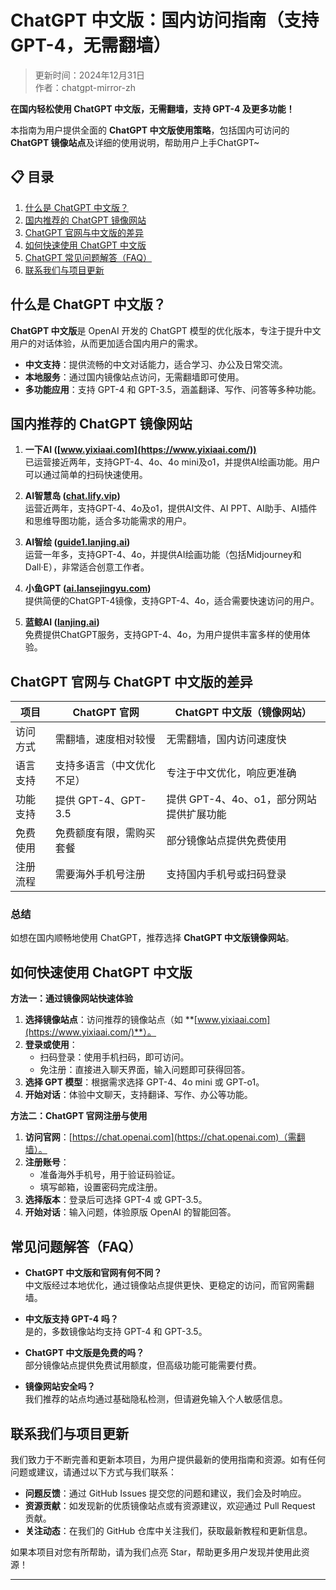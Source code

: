# ChatGPT 中文版：国内访问指南（支持GPT-4，无需翻墙）

> 更新时间：2024年12月31日  
> 作者：chatgpt-mirror-zh

**在国内轻松使用 ChatGPT 中文版，无需翻墙，支持 GPT-4 及更多功能！**

本指南为用户提供全面的 **ChatGPT 中文版使用策略**，包括国内可访问的 **ChatGPT 镜像站点**及详细的使用说明，帮助用户上手ChatGPT~

## 📋 目录

1. [什么是 ChatGPT 中文版？](#什么是-chatgpt-中文版)
2. [国内推荐的 ChatGPT 镜像网站](#国内推荐的-chatgpt-镜像网站)
3. [ChatGPT 官网与中文版的差异](#chatgpt-官网与-chatgpt中文版的差异)
4. [如何快速使用 ChatGPT 中文版](#如何快速使用-chatgpt-中文版)
5. [ChatGPT 常见问题解答（FAQ）](#chatgpt-常见问题解答（faq）)
6. [联系我们与项目更新](#联系我们与项目更新)

## 什么是 ChatGPT 中文版？

**ChatGPT 中文版**是 OpenAI 开发的 ChatGPT 模型的优化版本，专注于提升中文用户的对话体验，从而更加适合国内用户的需求。

- **中文支持**：提供流畅的中文对话能力，适合学习、办公及日常交流。
- **本地服务**：通过国内镜像站点访问，无需翻墙即可使用。
- **多功能应用**：支持 GPT-4 和 GPT-3.5，涵盖翻译、写作、问答等多种功能。

## 国内推荐的 ChatGPT 镜像网站

1. **一下AI ([www.yixiaai.com](https://www.yixiaai.com/))**  
   已运营接近两年，支持GPT-4、4o、4o mini及o1，并提供AI绘画功能。用户可以通过简单的扫码快速使用。

2. **AI智慧岛 ([chat.lify.vip](https://chat.lify.vip/))**  
   运营近两年，支持GPT-4、4o及o1，提供AI文件、AI PPT、AI助手、AI插件和思维导图功能，适合多功能需求的用户。

3. **AI智绘 ([guide1.lanjing.ai](https://guide1.lanjing.ai/))**  
   运营一年多，支持GPT-4、4o，并提供AI绘画功能（包括Midjourney和Dall·E），非常适合创意工作者。

4. **小鱼GPT ([ai.lansejingyu.com](https://ai.lansejingyu.com/))**  
   提供简便的ChatGPT-4镜像，支持GPT-4、4o，适合需要快速访问的用户。

5. **蓝鲸AI ([lanjing.ai](https://lanjing.ai/))**  
   免费提供ChatGPT服务，支持GPT-4、4o，为用户提供丰富多样的使用体验。

## ChatGPT 官网与 ChatGPT 中文版的差异

| 项目         | ChatGPT 官网                      | ChatGPT 中文版（镜像网站）         |
|-------------|---------------------------------|----------------------------------|
| 访问方式     | 需翻墙，速度相对较慢               | 无需翻墙，国内访问速度快             |
| 语言支持     | 支持多语言（中文优化不足）          | 专注于中文优化，响应更准确            |
| 功能支持     | 提供 GPT-4、GPT-3.5              | 提供 GPT-4、4o、o1，部分网站提供扩展功能 |
| 免费使用     | 免费额度有限，需购买套餐            | 部分镜像站点提供免费使用               |
| 注册流程     | 需要海外手机号注册                   | 支持国内手机号或扫码登录             |

### 总结

如想在国内顺畅地使用 ChatGPT，推荐选择 **ChatGPT 中文版镜像网站**。

## 如何快速使用 ChatGPT 中文版

**方法一：通过镜像网站快速体验**

1. **选择镜像站点**：访问推荐的镜像站点（如 **[www.yixiaai.com](https://www.yixiaai.com/)**）。
2. **登录或使用**：
   - 扫码登录：使用手机扫码，即可访问。
   - 免注册：直接进入聊天界面，输入问题即可获得回答。
3. **选择 GPT 模型**：根据需求选择 GPT-4、4o mini 或 GPT-o1。
4. **开始对话**：体验中文聊天，支持翻译、写作、办公等功能。

**方法二：ChatGPT 官网注册与使用**

1. **访问官网**：[https://chat.openai.com](https://chat.openai.com)（需翻墙）。
2. **注册账号**：
   - 准备海外手机号，用于验证码验证。
   - 填写邮箱，设置密码完成注册。
3. **选择版本**：登录后可选择 GPT-4 或 GPT-3.5。
4. **开始对话**：输入问题，体验原版 OpenAI 的智能回答。

## 常见问题解答（FAQ）

- **ChatGPT 中文版和官网有何不同？**  
  中文版经过本地优化，通过镜像站点提供更快、更稳定的访问，而官网需翻墙。

- **中文版支持 GPT-4 吗？**  
  是的，多数镜像站均支持 GPT-4 和 GPT-3.5。

- **ChatGPT 中文版是免费的吗？**  
  部分镜像站点提供免费试用额度，但高级功能可能需要付费。

- **镜像网站安全吗？**  
  我们推荐的站点均通过基础隐私检测，但请避免输入个人敏感信息。

## 联系我们与项目更新

我们致力于不断完善和更新本项目，为用户提供最新的使用指南和资源。如有任何问题或建议，请通过以下方式与我们联系：

- **问题反馈**：通过 GitHub Issues 提交您的问题和建议，我们会及时响应。
- **资源贡献**：如发现新的优质镜像站点或有资源建议，欢迎通过 Pull Request 贡献。
- **关注动态**：在我们的 GitHub 仓库中关注我们，获取最新教程和更新信息。

如果本项目对您有所帮助，请为我们点亮 Star，帮助更多用户发现并使用此资源！

---
